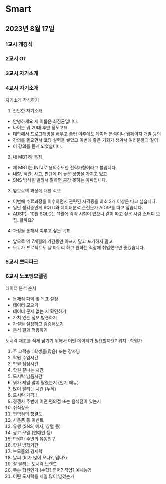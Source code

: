 # Smart
## 2023년 8월 17일
### 1교시 개강식  
### 2교시 OT  
### 3교시 자기소개
### 4교시 자기소개

자기소개 작성하기
1. 간단한 자기소개
- 안녕하세요 제 이름은 최진균입니다.
- 나이는 뭐 20대 후반 정도고요.
- 대학에서 프로그래밍을 배우고 졸업 이후에도 데이터 분석이나 웹페이지 개발 등의
- 강의를 들으면서 코딩 실력을 쌓았고 이번에 좋은 기회가 생겨서 여러분들과 같이
- 이 강의를 듣게 되었습니다.

2. 내 MBTI와 특징
- 제 MBTI는 INTJ로 용의주도한 전략가형이라고 불립니다.
- 내향, 직관, 사고, 판단에 더 높은 성향을 가지고 있고
- SNS 방식을 빌려서 말하면 공감 못하는 아싸입니다.

3. 앞으로의 과정에 대한 각오
- 이번에 수료과정을 이수하면서 관련된 자격증을 최소 2개 이상은 따고 싶습니다.
- 일단 생각중인게 SQLD와 데이터분석 준전문가 ADSP를 따고 싶습니다.
- ADSP는 10월 SQLD는 11월에 각각 시험이 있으니 같이 따고 싶은 사람 스터디 모집..할까요?

4. 과정을 통해서 이루고 싶은 목표
- 앞으로 약 7개월의 기간동안 아프지 말고 포기하지 말고
- 모두가 프로젝트도 잘 마무리 하고 원하는 직장에 취업했으면 좋겠습니다.

### 5교시 쁘티파크
### 6교시 노코딩모델링

데이터 분석 순서
- 문제점 파악 및 목표 설정
- 데이터 모으기
- 데이터 문제 없는 지 확인하기
- 가치 있는 정보 발견하기
- 가설을 설정하고 검증해보기
- 분석 결과 적용하기


도시락 재고를 적게 남기기 위해서 어떤 데이터가 필요할까요?
위치 : 학원가

1. 주 고객층 : 학생들(많음) 또는 강사님
2. 학원 수업시간
3. 학원 점심시간
4. 학원 끝나는 시간
5. 도시락 남품시간
6. 뭐가 제일 많이 팔렸는지 (인기 메뉴)
7. 많이 팔리는 시간 (누적)
8. 도시락 가격!!
9. 경쟁사 주변에 어떤 편의점 또는 음식점이 있는지
10. 취식장소
11. 편의점의 청결도
12. 사은품 등 이벤트
13. 유행 (SNS, 혜자, 창렬 등)
14. 광고 모델 (연예인 등)
15. 학원가 주변의 유동인구
16. 학원 방학기간
17. 부모들의 경제력
18. 날씨 (비가 많이 오나?, 덥나?)
19. 잘 팔리는 도시락 브랜드
20. 무슨 학원인가 (수학? 영어? 직업? 예체능?)
21. 어떤 도시락을 제일 많이 남겼는가

